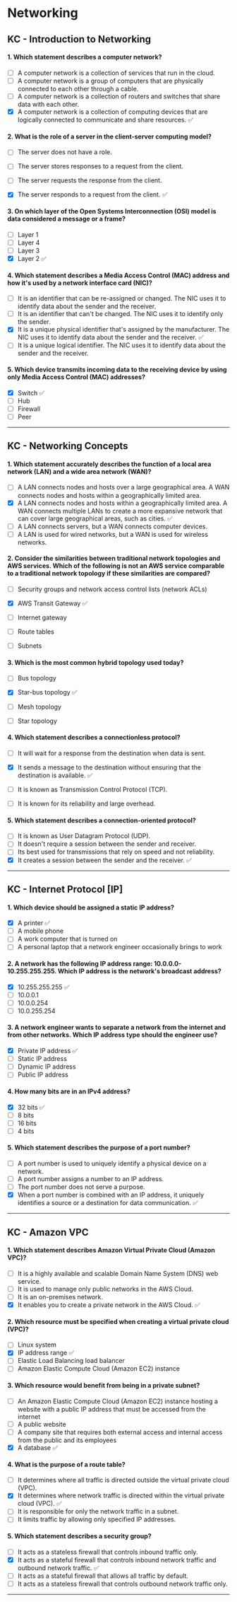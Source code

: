# Networking

## KC - Introduction to Networking

#### 1. Which statement describes a computer network?
- [ ] A computer network is a collection of services that run in the cloud.
- [ ] A computer network is a group of computers that are physically connected to each other through a cable.
- [ ] A computer network is a collection of routers and switches that share data with each other.
- [x] A computer network is a collection of computing devices that are logically connected to communicate and share resources. ✅

#### 2. What is the role of a server in the client-server computing model?
- [ ] The server does not have a role.
- [ ] The server stores responses to a request from the client.
- [ ] The server requests the response from the client.
- [x] The server responds to a request from the client. ✅


#### 3. On which layer of the Open Systems Interconnection (OSI) model is data considered a message or a frame?
- [ ] Layer 1
- [ ] Layer 4
- [ ] Layer 3
- [x] Layer 2 ✅

#### 4. Which statement describes a Media Access Control (MAC) address and how it's used by a network interface card (NIC)?
- [ ] It is an identifier that can be re-assigned or changed. The NIC uses it to identify data about the sender and the receiver.
- [ ] It is an identifier that can't be changed. The NIC uses it to identify only the sender.
- [x] It is a unique physical identifier that's assigned by the manufacturer. The NIC uses it to identify data about the sender and the receiver. ✅
- [ ] It is a unique logical identifier. The NIC uses it to identify data about the sender and the receiver.

#### 5. Which device transmits incoming data to the receiving device by using only Media Access Control (MAC) addresses?
- [x] Switch ✅
- [ ] Hub
- [ ] Firewall
- [ ] Peer

***

## KC - Networking Concepts

#### 1. Which statement accurately describes the function of a local area network (LAN) and a wide area network (WAN)?

- [ ] A LAN connects nodes and hosts over a large geographical area. A WAN connects nodes and hosts within a geographically limited area.
- [x] A LAN connects nodes and hosts within a geographically limited area. A WAN connects multiple LANs to create a more expansive network that can cover large geographical areas, such as cities. ✅
- [ ] A LAN connects servers, but a WAN connects computer devices.
- [ ] A LAN is used for wired networks, but a WAN is used for wireless networks.

#### 2. Consider the similarities between traditional network topologies and AWS services. Which of the following is not an AWS service comparable to a traditional network topology if these similarities are compared?
- [ ] Security groups and network access control lists (network ACLs)
- [x] AWS Transit Gateway ✅
- [ ] Internet gateway
- [ ] Route tables
- [ ] Subnets


#### 3. Which is the most common hybrid topology used today?
- [ ] Bus topology
- [x] Star-bus topology ✅
- [ ] Mesh topology
- [ ] Star topology


#### 4. Which statement describes a connectionless protocol?
- [ ] It will wait for a response from the destination when data is sent.
- [x] It sends a message to the destination without ensuring that the destination is available. ✅
- [ ] It is known as Transmission Control Protocol (TCP).
- [ ] It is known for its reliability and large overhead.


#### 5. Which statement describes a connection-oriented protocol?
- [ ] It is known as User Datagram Protocol (UDP).
- [ ] It doesn't require a session between the sender and receiver.
- [ ] Its best used for transmissions that rely on speed and not reliability.
- [x] It creates a session between the sender and the receiver. ✅

***

## KC - Internet Protocol [IP]

#### 1. Which device should be assigned a static IP address?
- [x] A printer ✅
- [ ] A mobile phone
- [ ] A work computer that is turned on
- [ ] A personal laptop that a network engineer occasionally brings to work
 
#### 2. A network has the following IP address range: 10.0.0.0-10.255.255.255. Which IP address is the network's broadcast address?
- [x] 10.255.255.255 ✅
- [ ] 10.0.0.1
- [ ] 10.0.0.254
- [ ] 10.0.255.254

#### 3. A network engineer wants to separate a network from the internet and from other networks. Which IP address type should the engineer use?
- [x] Private IP address ✅
- [ ] Static IP address
- [ ] Dynamic IP address
- [ ] Public IP address

#### 4. How many bits are in an IPv4 address?
- [x] 32 bits ✅
- [ ] 8 bits
- [ ] 16 bits
- [ ] 4 bits

#### 5. Which statement describes the purpose of a port number?
- [ ] A port number is used to uniquely identify a physical device on a network.
- [ ] A port number assigns a number to an IP address.
- [ ] The port number does not serve a purpose.
- [x] When a port number is combined with an IP address, it uniquely identifies a source or a destination for data communication. ✅

***

## KC - Amazon VPC

#### 1. Which statement describes Amazon Virtual Private Cloud (Amazon VPC)?
- [ ] It is a highly available and scalable Domain Name System (DNS) web service.
- [ ] It is used to manage only public networks in the AWS Cloud.
- [ ] It is an on-premises network.
- [x] It enables you to create a private network in the AWS Cloud. ✅

#### 2. Which resource must be specified when creating a virtual private cloud (VPC)?
- [ ] Linux system
- [x] IP address range ✅
- [ ] Elastic Load Balancing load balancer
- [ ] Amazon Elastic Compute Cloud (Amazon EC2) instance

#### 3. Which resource would benefit from being in a private subnet?
- [ ] An Amazon Elastic Compute Cloud (Amazon EC2) instance hosting a website with a public IP address that must be accessed from the internet
- [ ] A public website
- [ ] A company site that requires both external access and internal access from the public and its employees
- [x] A database ✅

#### 4. What is the purpose of a route table?
- [ ] It determines where all traffic is directed outside the virtual private cloud (VPC).
- [x] It determines where network traffic is directed within the virtual private cloud (VPC). ✅
- [ ] It is responsible for only the network traffic in a subnet.
- [ ] It limits traffic by allowing only specified IP addresses.

#### 5. Which statement describes a security group?
- [ ] It acts as a stateless firewall that controls inbound traffic only.
- [x] It acts as a stateful firewall that controls inbound network traffic and outbound network traffic. ✅
- [ ] It acts as a stateful firewall that allows all traffic by default.
- [ ] It acts as a stateless firewall that controls outbound network traffic only.

***
